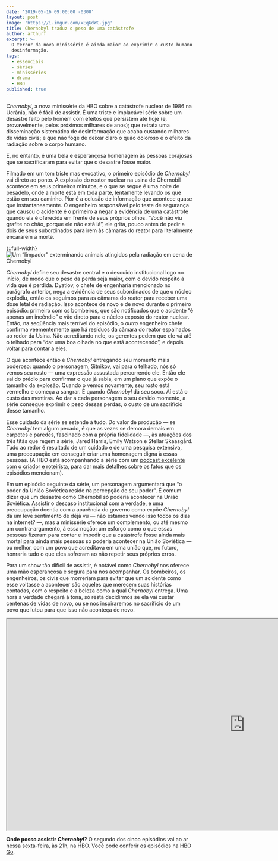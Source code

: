 ```yaml
---
date: '2019-05-16 09:00:00 -0300'
layout: post
image: 'https://i.imgur.com/xEqGdWC.jpg'
title: Chernobyl traduz o peso de uma catástrofe
author: arthurf
excerpt: >-
  O terror da nova minissérie é ainda maior ao exprimir o custo humano da
  desinformação.
tags:
  - essenciais
  - séries
  - minisséries
  - drama
  - HBO
published: true
---
```


_Chernobyl_, a nova minissérie da HBO sobre a catástrofe nuclear de 1986 na Ucrânia, não é fácil de assistir. É uma triste e implacável série sobre um desastre feito pelo homem com efeitos que persistem até hoje (e, provavelmente, pelos próximos milhares de anos); que retrata uma disseminação sistemática de desinformação que acaba custando milhares de vidas civis; e que não foge de deixar claro o quão doloroso é o efeito da radiação sobre o corpo humano.

E, no entanto, é uma bela e esperançosa homenagem às pessoas corajosas que se sacrificaram para evitar que o desastre fosse maior. 

Filmado em um tom triste mas evocativo, o primeiro episódio de _Chernobyl_ vai direto ao ponto. A explosão do reator nuclear na usina de Chernobil acontece em seus primeiros minutos, e o que se segue é uma noite de pesadelo, onde a morte está em toda parte, lentamente levando os que estão em seu caminho. Pior é a oclusão de informação que acontece quase que instantaneamente. O engenheiro responsável pelo teste de segurança que causou o acidente é o primeiro a negar a evidência de uma catástrofe quando ela é oferecida em frente de seus próprios olhos. “Você não viu grafite no chão, porque ele não está lá”, ele grita, pouco antes de pedir a dois de seus subordinados para irem às câmaras do reator para literalmente encararem a morte.

{:.full-width}
![Um “limpador” exterminando animais atingidos pela radiação em cena de Chernobyl](https://i.imgur.com/E82VTDw.jpg)

_Chernobyl_ define seu desastre central e o descuido institucional logo no início, de modo que o peso da perda seja maior, com o devido respeito à vida que é perdida. Dyatlov, o chefe de engenharia mencionado no parágrafo anterior, nega a evidência de seus subordinados de que o núcleo explodiu, então os seguimos para as câmaras do reator para receber uma dose letal de radiação. Isso acontece de novo e de novo durante o primeiro episódio: primeiro com os bombeiros, que são notificados que o acidente “é apenas um incêndio” e vão direto para o núcleo exposto do reator nuclear. Então, na seqüência mais terrível do episódio, o _outro_ engenheiro chefe confirma veementemente que há resíduos da câmara do reator espalhados ao redor da Usina. Não acreditando nele, os gerentes pedem que ele vá até o telhado para “dar uma boa olhada no que está acontecendo”, e depois voltar para contar a eles.

O que acontece então é _Chernobyl_ entregando seu momento mais poderoso: quando o personagem, Sitnikov, vai para o telhado, nós só vemos seu rosto — uma expressão assustada percorrendo ele. Então ele sai do prédio para confirmar o que já sabia, em um plano que expõe o tamanho da explosão. Quando o vemos novamente, seu rosto está vermelho e começa a sangrar. É quando _Chernobyl_ dá seu soco. Aí está o custo das mentiras. Ao dar a cada personagem o seu devido momento, a série consegue exprimir o peso dessas perdas, o custo de um sacrifício desse tamanho.

Esse cuidado da série se estende à tudo. Do valor de produção — se _Chernobyl_ tem algum pecado, é que as vezes se demora demais em carpetes e paredes, fascinado com a própria fidelidade —, às atuações dos três titãs que regem a série, Jared Harris, Emily Watson e Stellar Skaasgård. Tudo ao redor é resultado de um cuidado e de uma pesquisa extensiva, uma preocupação em conseguir criar uma homenagem digna à essas pessoas. (A HBO está acompanhando a série com um [podcast excelente com o criador e roteirista](https://pca.st/70TV), para dar mais detalhes sobre os fatos que os episódios mencionam).

Em um episódio seguinte da série, um personagem argumentará que “o poder da União Soviética reside na percepção de seu poder”. É comum dizer que um desastre como Chernobil só poderia acontecer na União Soviética. Assistir o descaso institucional com a verdade, e uma preocupação doentia com a aparência do governo como expõe _Chernobyl_ dá um leve sentimento de déjà vu — não estamos vendo isso todos os dias na internet? —, mas a minissérie oferece um complemento, ou até mesmo um contra-argumento, à essa noção: um esforço como o que essas pessoas fizeram para conter e impedir que a catástrofe fosse ainda mais mortal para ainda mais pessoas só poderia acontecer na União Soviética — ou melhor, com um povo que acreditava em uma união que, no futuro, honraria tudo o que eles sofreram ao não repetir seus próprios erros.

Para um show tão difícil de assistir, é notável como _Chernobyl_ nos oferece uma mão esperançosa e segura para nos acompanhar. Os bombeiros, os engenheiros, os civis que morreriam para evitar que um acidente como esse voltasse a acontecer são aqueles que merecem suas histórias contadas, com o respeito e a beleza como a qual _Chernobyl_ entrega. Uma hora a verdade chegará à tona, só resta decidirmos se ela vai custar centenas de vidas de novo, ou se nos inspiraremos no sacrifício de um povo que lutou para que isso não aconteça de novo.

<iframe width="1280" height="568" src="https://www.youtube-nocookie.com/embed/74D6dZ8-uRw"  allow="accelerometer; autoplay; encrypted-media; gyroscope; picture-in-picture" allowfullscreen></iframe>

**Onde posso assistir _Chernobyl_?** O segundo dos cinco episódios vai ao ar nessa sexta-feira, às 21h, na HBO. Você pode conferir os episódios na [HBO Go](https://www.hbogo.com.br/seriesOverview/e88aa1da-707a-11e9-810e-0050569a010f/2).
